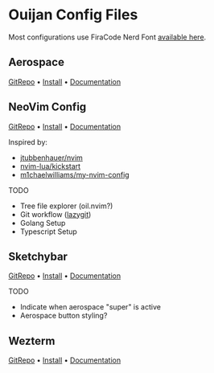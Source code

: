 # Ouijan Config Files

Most configurations use FiraCode Nerd Font [available here](https://www.nerdfonts.com/font-downloads).

## Aerospace

[GitRepo](https://github.com/nikitabobko/AeroSpace) • [Install](https://nikitabobko.github.io/AeroSpace/guide#installation) • [Documentation](https://nikitabobko.github.io/AeroSpace/guide)

## NeoVim Config

[GitRepo](https://github.com/neovim/neovim/tree/master) • [Install](https://github.com/neovim/neovim/blob/master/INSTALL.md) • [Documentation](https://github.com/neovim/neovim/wiki/Introduction)

Inspired by:

- [jtubbenhauer/nvim](https://github.com/jtubbenhauer/nvim)
- [nvim-lua/kickstart](https://github.com/nvim-lua/kickstart.nvim)
- [m1chaelwilliams/my-nvim-config](https://github.com/m1chaelwilliams/my-nvim-config/blob/main/lua/vimopts.lua)

TODO

- Tree file explorer (oil.nvim?)
- Git workflow ([lazygit](https://github.com/jesseduffield/lazygit?tab=readme-ov-file))
- Golang Setup
- Typescript Setup

## Sketchybar

[GitRepo](https://felixkratz.github.io/SketchyBar) • [Install](https://felixkratz.github.io/SketchyBar/setup) • [Documentation](https://felixkratz.github.io/SketchyBar/config/bar)

TODO

- Indicate when aerospace "super" is active
- Aerospace button styling?

## Wezterm

[GitRepo](https://github.com/wez/wezterm) • [Install](https://wezfurlong.org/wezterm/installation) • [Documentation](https://wezfurlong.org/wezterm/index.html)
